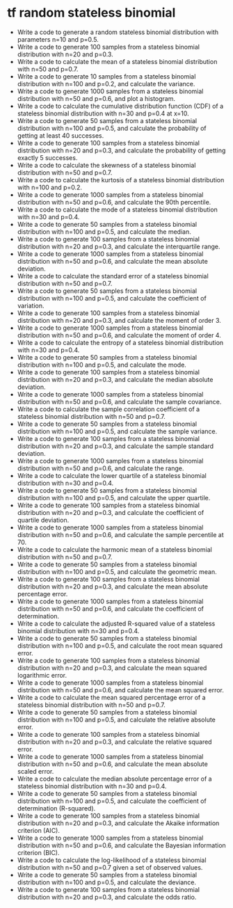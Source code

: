 # tf random stateless binomial

- Write a code to generate a random stateless binomial distribution with parameters n=10 and p=0.5.
- Write a code to generate 100 samples from a stateless binomial distribution with n=20 and p=0.3.
- Write a code to calculate the mean of a stateless binomial distribution with n=50 and p=0.7.
- Write a code to generate 10 samples from a stateless binomial distribution with n=100 and p=0.2, and calculate the variance.
- Write a code to generate 1000 samples from a stateless binomial distribution with n=50 and p=0.6, and plot a histogram.
- Write a code to calculate the cumulative distribution function (CDF) of a stateless binomial distribution with n=30 and p=0.4 at x=10.
- Write a code to generate 50 samples from a stateless binomial distribution with n=100 and p=0.5, and calculate the probability of getting at least 40 successes.
- Write a code to generate 100 samples from a stateless binomial distribution with n=20 and p=0.3, and calculate the probability of getting exactly 5 successes.
- Write a code to calculate the skewness of a stateless binomial distribution with n=50 and p=0.7.
- Write a code to calculate the kurtosis of a stateless binomial distribution with n=100 and p=0.2.
- Write a code to generate 1000 samples from a stateless binomial distribution with n=50 and p=0.6, and calculate the 90th percentile.
- Write a code to calculate the mode of a stateless binomial distribution with n=30 and p=0.4.
- Write a code to generate 50 samples from a stateless binomial distribution with n=100 and p=0.5, and calculate the median.
- Write a code to generate 100 samples from a stateless binomial distribution with n=20 and p=0.3, and calculate the interquartile range.
- Write a code to generate 1000 samples from a stateless binomial distribution with n=50 and p=0.6, and calculate the mean absolute deviation.
- Write a code to calculate the standard error of a stateless binomial distribution with n=50 and p=0.7.
- Write a code to generate 50 samples from a stateless binomial distribution with n=100 and p=0.5, and calculate the coefficient of variation.
- Write a code to generate 100 samples from a stateless binomial distribution with n=20 and p=0.3, and calculate the moment of order 3.
- Write a code to generate 1000 samples from a stateless binomial distribution with n=50 and p=0.6, and calculate the moment of order 4.
- Write a code to calculate the entropy of a stateless binomial distribution with n=30 and p=0.4.
- Write a code to generate 50 samples from a stateless binomial distribution with n=100 and p=0.5, and calculate the mode.
- Write a code to generate 100 samples from a stateless binomial distribution with n=20 and p=0.3, and calculate the median absolute deviation.
- Write a code to generate 1000 samples from a stateless binomial distribution with n=50 and p=0.6, and calculate the sample covariance.
- Write a code to calculate the sample correlation coefficient of a stateless binomial distribution with n=50 and p=0.7.
- Write a code to generate 50 samples from a stateless binomial distribution with n=100 and p=0.5, and calculate the sample variance.
- Write a code to generate 100 samples from a stateless binomial distribution with n=20 and p=0.3, and calculate the sample standard deviation.
- Write a code to generate 1000 samples from a stateless binomial distribution with n=50 and p=0.6, and calculate the range.
- Write a code to calculate the lower quartile of a stateless binomial distribution with n=30 and p=0.4.
- Write a code to generate 50 samples from a stateless binomial distribution with n=100 and p=0.5, and calculate the upper quartile.
- Write a code to generate 100 samples from a stateless binomial distribution with n=20 and p=0.3, and calculate the coefficient of quartile deviation.
- Write a code to generate 1000 samples from a stateless binomial distribution with n=50 and p=0.6, and calculate the sample percentile at 70.
- Write a code to calculate the harmonic mean of a stateless binomial distribution with n=50 and p=0.7.
- Write a code to generate 50 samples from a stateless binomial distribution with n=100 and p=0.5, and calculate the geometric mean.
- Write a code to generate 100 samples from a stateless binomial distribution with n=20 and p=0.3, and calculate the mean absolute percentage error.
- Write a code to generate 1000 samples from a stateless binomial distribution with n=50 and p=0.6, and calculate the coefficient of determination.
- Write a code to calculate the adjusted R-squared value of a stateless binomial distribution with n=30 and p=0.4.
- Write a code to generate 50 samples from a stateless binomial distribution with n=100 and p=0.5, and calculate the root mean squared error.
- Write a code to generate 100 samples from a stateless binomial distribution with n=20 and p=0.3, and calculate the mean squared logarithmic error.
- Write a code to generate 1000 samples from a stateless binomial distribution with n=50 and p=0.6, and calculate the mean squared error.
- Write a code to calculate the mean squared percentage error of a stateless binomial distribution with n=50 and p=0.7.
- Write a code to generate 50 samples from a stateless binomial distribution with n=100 and p=0.5, and calculate the relative absolute error.
- Write a code to generate 100 samples from a stateless binomial distribution with n=20 and p=0.3, and calculate the relative squared error.
- Write a code to generate 1000 samples from a stateless binomial distribution with n=50 and p=0.6, and calculate the mean absolute scaled error.
- Write a code to calculate the median absolute percentage error of a stateless binomial distribution with n=30 and p=0.4.
- Write a code to generate 50 samples from a stateless binomial distribution with n=100 and p=0.5, and calculate the coefficient of determination (R-squared).
- Write a code to generate 100 samples from a stateless binomial distribution with n=20 and p=0.3, and calculate the Akaike information criterion (AIC).
- Write a code to generate 1000 samples from a stateless binomial distribution with n=50 and p=0.6, and calculate the Bayesian information criterion (BIC).
- Write a code to calculate the log-likelihood of a stateless binomial distribution with n=50 and p=0.7 given a set of observed values.
- Write a code to generate 50 samples from a stateless binomial distribution with n=100 and p=0.5, and calculate the deviance.
- Write a code to generate 100 samples from a stateless binomial distribution with n=20 and p=0.3, and calculate the odds ratio.